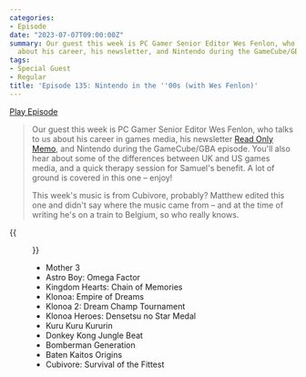 ```yaml
---
categories:
- Episode
date: "2023-07-07T09:00:00Z"
summary: Our guest this week is PC Gamer Senior Editor Wes Fenlon, who talks to us
  about his career, his newsletter, and Nintendo during the GameCube/GBA era.
tags:
- Special Guest
- Regular
title: 'Episode 135: Nintendo in the ''00s (with Wes Fenlon)'
---
```


[Play Episode](https://www.patreon.com/posts/episode-135-in-85667767)
> Our guest this week is PC Gamer Senior Editor Wes Fenlon, who talks to us about his career in games media, his newsletter [Read Only Memo](https://www.readonlymemo.com/), and Nintendo during the GameCube/GBA episode. You'll also hear about some of the differences between UK and US games media, and a quick therapy session for Samuel's benefit. A lot of ground is covered in this one – enjoy!
> 
> This week's music is from Cubivore, probably? Matthew edited this one and didn't say where the music came from – and at the time of writing he's on a train to Belgium, so who really knows.

{{<figure 
    src="/assets/images/wes-magazines.jpeg" 
    caption="The magazines discussed by Wes in this week's episode" 
    alt="A photo of the magazines discussed by Wes in this week's episode">}}

- Mother 3
- Astro Boy: Omega Factor
- Kingdom Hearts: Chain of Memories
- Klonoa: Empire of Dreams
- Klonoa 2: Dream Champ Tournament
- Klonoa Heroes: Densetsu no Star Medal
- Kuru Kuru Kururin
- Donkey Kong Jungle Beat
- Bomberman Generation
- Baten Kaitos Origins
- Cubivore: Survival of the Fittest
